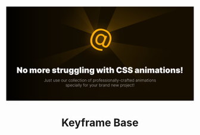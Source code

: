 [![The Keyframe Base Banner](https://github.com/keyframe-base/.github/blob/main/Banners/Keyframe%20Base%20Banner.png?raw=true "Press the right mouse button and then press 'Copy the URL' to copy the URL to the Keyframe Base GitHub page")](https://github.com/keyframe-base)

<h1 align="center">Keyframe Base</h1>